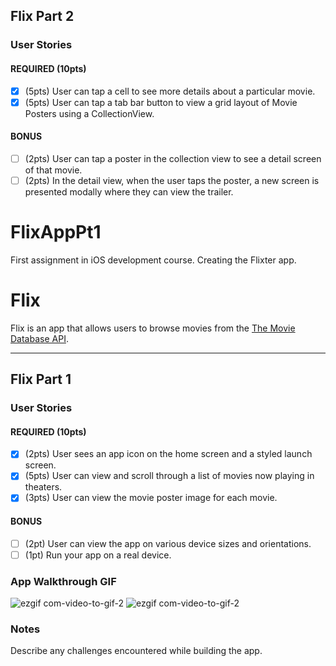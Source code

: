 ## Flix Part 2

### User Stories

#### REQUIRED (10pts)
- [x] (5pts) User can tap a cell to see more details about a particular movie.
- [x] (5pts) User can tap a tab bar button to view a grid layout of Movie Posters using a CollectionView.

#### BONUS
- [ ] (2pts) User can tap a poster in the collection view to see a detail screen of that movie.
- [ ] (2pts) In the detail view, when the user taps the poster, a new screen is presented modally where they can view the trailer.
# FlixAppPt1
First assignment in iOS development course. Creating the Flixter app. 
# Flix

Flix is an app that allows users to browse movies from the [The Movie Database API](http://docs.themoviedb.apiary.io/#).

---

## Flix Part 1

### User Stories

#### REQUIRED (10pts)
- [x] (2pts) User sees an app icon on the home screen and a styled launch screen.
- [x] (5pts) User can view and scroll through a list of movies now playing in theaters.
- [x] (3pts) User can view the movie poster image for each movie.

#### BONUS
- [ ] (2pt) User can view the app on various device sizes and orientations.
- [ ] (1pt) Run your app on a real device.

### App Walkthrough GIF

![ezgif com-video-to-gif-2](https://user-images.githubusercontent.com/58530955/133469112-4c804882-5fef-4303-b14f-8b4209261755.gif)
![ezgif com-video-to-gif-2](https://github.com/shruthikrish-0328/FlixAppPt1/blob/main/ezgif.com-video-to-gif-4.gif?raw=true)


### Notes
Describe any challenges encountered while building the app.

